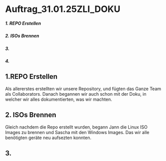 # Auftrag_31.01.25ZLI_DOKU

##### 1. REPO Erstellen
##### 2. ISOs Brennen
##### 3.
##### 4. 

## 1.REPO Erstellen
Als allererstes erstellten wir unsere Repository, und fügten das Ganze Team als Collaborators.
Danach begannen wir auch schon mit der Doku, in welcher wir alles dokumentierten, was wir machten.

## 2. ISOs Brennen
Gleich nachdem die Repo erstellt wurden, begann Jann die Linux ISO Images zu brennen und Sascha mit den Windows Images. Das wir alle benötigten geräte neu aufsezten konnten.

## 3. 
